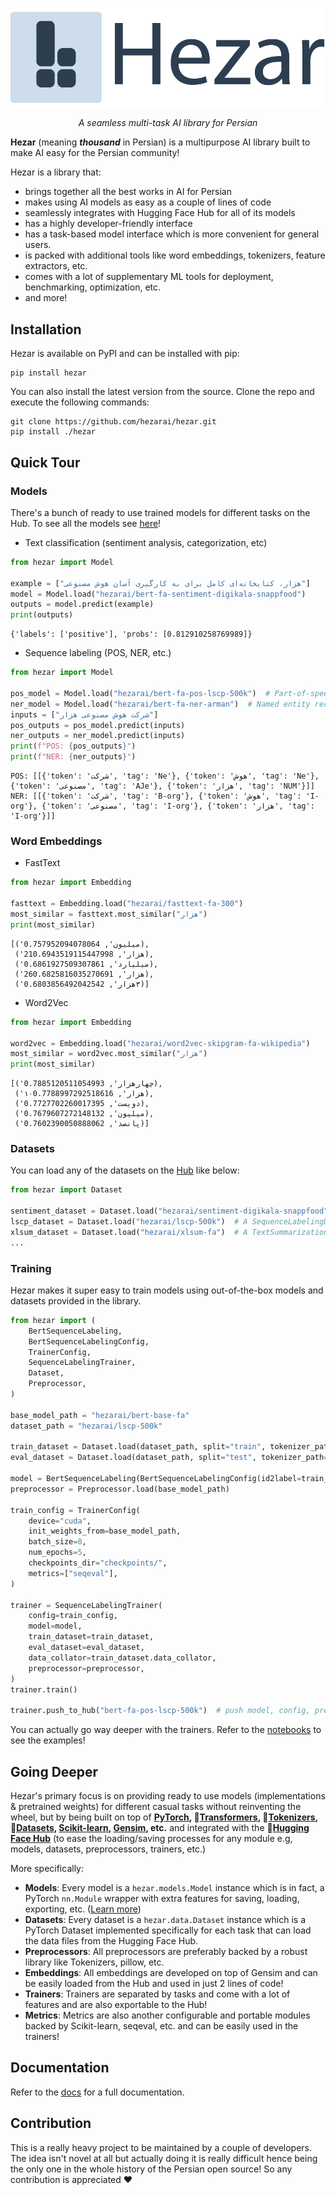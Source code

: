 
![](hezar.png)

_<p align="center"> A seamless multi-task AI library for Persian</p>_

**Hezar** (meaning **_thousand_** in Persian) is a multipurpose AI library built to make AI easy for the Persian community!

Hezar is a library that:
- brings together all the best works in AI for Persian
- makes using AI models as easy as a couple of lines of code
- seamlessly integrates with Hugging Face Hub for all of its models
- has a highly developer-friendly interface
- has a task-based model interface which is more convenient for general users.
- is packed with additional tools like word embeddings, tokenizers, feature extractors, etc.
- comes with a lot of supplementary ML tools for deployment, benchmarking, optimization, etc.
- and more!

## Installation
Hezar is available on PyPI and can be installed with pip:
```commandline
pip install hezar
```
You can also install the latest version from the source.
Clone the repo and execute the following commands:
```commandline
git clone https://github.com/hezarai/hezar.git
pip install ./hezar
```

## Quick Tour
### Models
There's a bunch of ready to use trained models for different tasks on the Hub. To see all the models see [here](https://huggingface.co/hezarai)!

- Text classification (sentiment analysis, categorization, etc) 
```python
from hezar import Model

example = ["هزار، کتابخانه‌ای کامل برای به کارگیری آسان هوش مصنوعی"]
model = Model.load("hezarai/bert-fa-sentiment-digikala-snappfood")
outputs = model.predict(example)
print(outputs)
```
```commandline
{'labels': ['positive'], 'probs': [0.812910258769989]}
```
- Sequence labeling (POS, NER, etc.)
```python
from hezar import Model

pos_model = Model.load("hezarai/bert-fa-pos-lscp-500k")  # Part-of-speech
ner_model = Model.load("hezarai/bert-fa-ner-arman")  # Named entity recognition
inputs = ["شرکت هوش مصنوعی هزار"]
pos_outputs = pos_model.predict(inputs)
ner_outputs = ner_model.predict(inputs)
print(f"POS: {pos_outputs}")
print(f"NER: {ner_outputs}")
```
```commandline
POS: [[{'token': 'شرکت', 'tag': 'Ne'}, {'token': 'هوش', 'tag': 'Ne'}, {'token': 'مصنوعی', 'tag': 'AJe'}, {'token': 'هزار', 'tag': 'NUM'}]]
NER: [[{'token': 'شرکت', 'tag': 'B-org'}, {'token': 'هوش', 'tag': 'I-org'}, {'token': 'مصنوعی', 'tag': 'I-org'}, {'token': 'هزار', 'tag': 'I-org'}]]
```
### Word Embeddings
- FastText
```python
from hezar import Embedding

fasttext = Embedding.load("hezarai/fasttext-fa-300")
most_similar = fasttext.most_similar("هزار")
print(most_similar)
```
```commandline
[('میلیون', 0.757952094078064),
 ('21هزار', 0.6943519115447998),
 ('میلیارد', 0.6861927509307861),
 ('26هزار', 0.6825816035270691),
 ('٣هزار', 0.6803856492042542)]
```
- Word2Vec
```python
from hezar import Embedding

word2vec = Embedding.load("hezarai/word2vec-skipgram-fa-wikipedia")
most_similar = word2vec.most_similar("هزار")
print(most_similar)
```
```commandline
[('چهارهزار', 0.7885120511054993),
 ('۱۰هزار', 0.7788997292518616),
 ('دویست', 0.7727702260017395),
 ('میلیون', 0.7679607272148132),
 ('پانصد', 0.7602390050888062)]
```
### Datasets
You can load any of the datasets on the [Hub](https://huggingface.co/hezarai) like below:
```python
from hezar import Dataset 

sentiment_dataset = Dataset.load("hezarai/sentiment-digikala-snappfood")  # A TextClassificationDataset instance
lscp_dataset = Dataset.load("hezarai/lscp-500k")  # A SequenceLabelingDataset instance
xlsum_dataset = Dataset.load("hezarai/xlsum-fa")  # A TextSummarizationDataset instance
...
```
### Training
Hezar makes it super easy to train models using out-of-the-box models and datasets provided in the library.
```python
from hezar import (
    BertSequenceLabeling,
    BertSequenceLabelingConfig,
    TrainerConfig,
    SequenceLabelingTrainer,
    Dataset,
    Preprocessor,
)

base_model_path = "hezarai/bert-base-fa"
dataset_path = "hezarai/lscp-500k"

train_dataset = Dataset.load(dataset_path, split="train", tokenizer_path=base_model_path)
eval_dataset = Dataset.load(dataset_path, split="test", tokenizer_path=base_model_path)

model = BertSequenceLabeling(BertSequenceLabelingConfig(id2label=train_dataset.config.id2label))
preprocessor = Preprocessor.load(base_model_path)

train_config = TrainerConfig(
    device="cuda",
    init_weights_from=base_model_path,
    batch_size=8,
    num_epochs=5,
    checkpoints_dir="checkpoints/",
    metrics=["seqeval"],
)

trainer = SequenceLabelingTrainer(
    config=train_config,
    model=model,
    train_dataset=train_dataset,
    eval_dataset=eval_dataset,
    data_collator=train_dataset.data_collator,
    preprocessor=preprocessor,
)
trainer.train()

trainer.push_to_hub("bert-fa-pos-lscp-500k")  # push model, config, preprocessor, trainer files and configs
```
You can actually go way deeper with the trainers. Refer to the [notebooks](notebooks) to see the examples!

## Going Deeper
Hezar's primary focus is on providing ready to use models (implementations & pretrained weights) for different casual tasks 
without reinventing the wheel, but by being built on top of 
**[PyTorch](https://github.com/pytorch/pytorch), 
🤗[Transformers](https://github.com/huggingface/transformers),
🤗[Tokenizers](https://github.com/huggingface/tokenizers), 
🤗[Datasets](https://github.com/huggingface/datasets), 
[Scikit-learn](https://github.com/scikit-learn/scikit-learn), 
[Gensim](https://github.com/RaRe-Technologies/gensim), 
etc.** and integrated with the **🤗[Hugging Face Hub](https://github.com/huggingface/huggingface_hub)** (to ease the loading/saving processes for any module e.g, models, datasets, preprocessors, trainers, etc.)

More specifically:
- **Models**:  Every model is a `hezar.models.Model` instance which is in fact, a PyTorch `nn.Module` wrapper with extra features for saving, loading, exporting, etc. ([Learn more]())
- **Datasets**: Every dataset is a `hezar.data.Dataset` instance which is a PyTorch Dataset implemented specifically for each task that can load the data files from the Hugging Face Hub.
- **Preprocessors**: All preprocessors are preferably backed by a robust library like Tokenizers, pillow, etc.
- **Embeddings**: All embeddings are developed on top of Gensim and can be easily loaded from the Hub and used in just 2 lines of code!
- **Trainers**: Trainers are separated by tasks and come with a lot of features and are also exportable to the Hub!
- **Metrics**: Metrics are also another configurable and portable modules backed by Scikit-learn, seqeval, etc. and can be easily used in the trainers!

## Documentation
Refer to the [docs](docs) for a full documentation.

## Contribution
This is a really heavy project to be maintained by a couple of developers. The idea isn't novel at all but actually doing it is really difficult hence being the only one in the whole history of the Persian open source! So any contribution is appreciated ❤️

